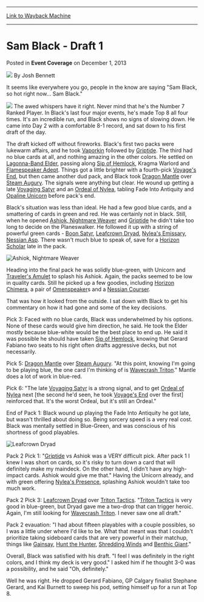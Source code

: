 
---
[Link to Wayback Machine](https://web.archive.org/web/20220704155738/https://magic.wizards.com/en/articles/archive/event-coverage/sam-black-draft-1-2013-12-01)

[_metadata_:author]:- "Josh Bennett"
[_metadata_:description]:- "It seems like everywhere you go, people in the know are saying `Sam Black, so hot right now... Sam Black.` The awed whispers have it right. Never mind that he's the Number 7 Ranked Player. In Black's last four major events, he's made Top 8 all four times. It's an incredible run, and Black shows no signs of slowing down. He came into Day 2 with a comfortable 8-1 record, and sat"
[_metadata_:generator]:- "Drupal 7 (http://drupal.org)"
[_metadata_:node]:- "322026"
[_metadata_:publish_date]:- "2013-12-01"
[_metadata_:source]:- "div-main-content"
[_metadata_:title]:- "Sam Black - Draft 1"
[_metadata_:wayback_capture_timestamp]:- "2022-07-04 15:57:38"
[_metadata_:wayback_raw_url]:- "https://web.archive.org/web/20220704155738id_/https://magic.wizards.com/en/articles/archive/event-coverage/sam-black-draft-1-2013-12-01"
[_metadata_:wayback_url]:- "https://magic.wizards.com/en/articles/archive/event-coverage/sam-black-draft-1-2013-12-01"
---


Sam Black - Draft 1
===================



 Posted in **Event Coverage**
 on December 1, 2013 






![](https://media.magic.wizards.com/styles/auth_small/public/images/person/authorpic_joshbennett.jpg)
By Josh Bennett











It seems like everywhere you go, people in the know are saying "Sam Black, so hot right now... Sam Black."


![](https://media.wizards.com/legacy/mtg/images/daily/events/gptor13/black_draft.jpg)
The awed whispers have it right. Never mind that he's the Number 7 Ranked Player. In Black's last four major events, he's made Top 8 all four times. It's an incredible run, and Black shows no signs of slowing down. He came into Day 2 with a comfortable 8-1 record, and sat down to his first draft of the day.


The draft kicked off without fireworks. Black's first two packs were lukewarm affairs, and he took [Vaporkin](https://gatherer.wizards.com/Pages/Card/Details.aspx?name=Vaporkin) followed by [Griptide](https://gatherer.wizards.com/Pages/Card/Details.aspx?name=Griptide). The third had no blue cards at all, and nothing amazing in the other colors. He settled on [Lagonna-Band Elder](https://gatherer.wizards.com/Pages/Card/Details.aspx?name=Lagonna-Band+Elder), passing along [Sip of Hemlock](https://gatherer.wizards.com/Pages/Card/Details.aspx?name=Sip+of+Hemlock), Kragma Warlord and [Flamespeaker Adept](https://gatherer.wizards.com/Pages/Card/Details.aspx?name=Flamespeaker+Adept). Things got a little brighter with a fourth-pick [Voyage's End](https://gatherer.wizards.com/Pages/Card/Details.aspx?name=Voyage%27s+End), but then came another dud pack, and Black took [Dragon Mantle](https://gatherer.wizards.com/Pages/Card/Details.aspx?name=Dragon+Mantle) over [Steam Augury](https://gatherer.wizards.com/Pages/Card/Details.aspx?name=Steam+Augury). The signals were anything but clear. He wound up getting a late [Voyaging Satyr](https://gatherer.wizards.com/Pages/Card/Details.aspx?name=Voyaging+Satyr) and an [Ordeal of Nylea](https://gatherer.wizards.com/Pages/Card/Details.aspx?name=Ordeal+of+Nylea), tabling Fade Into Antiquity and [Opaline Unicorn](https://gatherer.wizards.com/Pages/Card/Details.aspx?name=Opaline+Unicorn) before pack's end.


Black's situation was less than ideal. He had a few good blue cards, and a smattering of cards in green and red. He was certainly not in black. Still, when he opened [Ashiok, Nightmare Weaver](https://gatherer.wizards.com/Pages/Card/Details.aspx?name=Ashiok%2C+Nightmare+Weaver) and [Griptide](https://gatherer.wizards.com/Pages/Card/Details.aspx?name=Griptide) he didn't take too long to decide on the Planeswalker. He followed it up with a string of powerful green cards - [Boon Satyr](https://gatherer.wizards.com/Pages/Card/Details.aspx?name=Boon+Satyr), [Leafcrown Dryad](https://gatherer.wizards.com/Pages/Card/Details.aspx?name=Leafcrown+Dryad), [Nylea's Emissary](https://gatherer.wizards.com/Pages/Card/Details.aspx?name=Nylea%27s+Emissary), [Nessian Asp](https://gatherer.wizards.com/Pages/Card/Details.aspx?name=Nessian+Asp). There wasn't much blue to speak of, save for a [Horizon Scholar](https://gatherer.wizards.com/Pages/Card/Details.aspx?name=Horizon+Scholar) late in the pack.



![Ashiok, Nightmare Weaver](http://gatherer.wizards.com/Handlers/Image.ashx?size=small&type=card&name=Ashiok,%20Nightmare%20Weaver&options=)

Heading into the final pack he was solidly blue-green, with Unicorn and [Traveler's Amulet](https://gatherer.wizards.com/Pages/Card/Details.aspx?name=Traveler%27s+Amulet) to splash his Ashiok. Again, the packs seemed to be low in quality cards. Still he picked up a few goodies, including [Horizon Chimera](https://gatherer.wizards.com/Pages/Card/Details.aspx?name=Horizon+Chimera), a pair of [Omenspeaker](https://gatherer.wizards.com/Pages/Card/Details.aspx?name=Omenspeaker)s and a [Nessian Courser](https://gatherer.wizards.com/Pages/Card/Details.aspx?name=Nessian+Courser).


That was how it looked from the outside. I sat down with Black to get his commentary on how it had gone and some of the key decisions.


Pick 3: Faced with no blue cards, Black was underwhelmed by his options. None of these cards would give him direction, he said. He took the Elder mostly because blue-white would be the best place to end up. He said it was possible he should have taken [Sip of Hemlock](https://gatherer.wizards.com/Pages/Card/Details.aspx?name=Sip+of+Hemlock), knowing that Gerard Fabiano two seats to his right often drafts aggressive decks, but not necessarily.


Pick 5: [Dragon Mantle](https://gatherer.wizards.com/Pages/Card/Details.aspx?name=Dragon+Mantle) over [Steam Augury](https://gatherer.wizards.com/Pages/Card/Details.aspx?name=Steam+Augury). "At this point, knowing I'm going to be playing blue, the one card I'm thinking of is [Wavecrash Triton](https://gatherer.wizards.com/Pages/Card/Details.aspx?name=Wavecrash+Triton)." Mantle does a lot of work in blue-red.


Pick 6: "The late [Voyaging Satyr](https://gatherer.wizards.com/Pages/Card/Details.aspx?name=Voyaging+Satyr) is a strong signal, and to get [Ordeal of Nylea](https://gatherer.wizards.com/Pages/Card/Details.aspx?name=Ordeal+of+Nylea) next [the second he'd seen, he took [Voyage's End](https://gatherer.wizards.com/Pages/Card/Details.aspx?name=Voyage%27s+End) over the first] reinforced that. It's the worst Ordeal, but it's still an Ordeal."


End of Pack 1: Black wound up playing the Fade Into Antiquity he got late, but wasn't thrilled about doing so. Being sorcery speed is a very real cost. Black was mentally settled in Blue-Green, and was conscious of his shortness of good playables.



![Leafcrown Dryad](http://gatherer.wizards.com/Handlers/Image.ashx?size=small&type=card&name=Leafcrown%20Dryad&options=)

Pack 2 Pick 1: "[Griptide](https://gatherer.wizards.com/Pages/Card/Details.aspx?name=Griptide) vs Ashiok was a VERY difficult pick. After pack 1 I knew I was short on cards, so it's risky to turn down a card that will definitely make my maindeck. On the other hand, I didn't have any high-impact cards. Ashiok would give me that." Having the Unicorn already, and with green offering [Nylea's Presence](https://gatherer.wizards.com/Pages/Card/Details.aspx?name=Nylea%27s+Presence), splashing Ashiok wouldn't take too much work.


Pack 2 Pick 3: [Leafcrown Dryad](https://gatherer.wizards.com/Pages/Card/Details.aspx?name=Leafcrown+Dryad) over [Triton Tactics](https://gatherer.wizards.com/Pages/Card/Details.aspx?name=Triton+Tactics). "[Triton Tactics](https://gatherer.wizards.com/Pages/Card/Details.aspx?name=Triton+Tactics) is very good in blue-green, but Dryad gave me a two-drop that can trigger heroic. Again, I'm still looking for [Wavecrash Triton](https://gatherer.wizards.com/Pages/Card/Details.aspx?name=Wavecrash+Triton). I never saw one all draft."


Pack 2 evauation: "I had about fifteen playables with a couple possibles, so I was a little under where I'd like to be. What that meant was that I couldn't prioritize taking sideboard cards that are very powerful in their matchup, things like [Gainsay](https://gatherer.wizards.com/Pages/Card/Details.aspx?name=Gainsay), [Hunt the Hunter](https://gatherer.wizards.com/Pages/Card/Details.aspx?name=Hunt+the+Hunter), [Shredding Winds](https://gatherer.wizards.com/Pages/Card/Details.aspx?name=Shredding+Winds) and [Benthic Giant](https://gatherer.wizards.com/Pages/Card/Details.aspx?name=Benthic+Giant)."


Overall, Black was satisfied with his draft. "I feel I was definitely in the right colors, and I think my deck is very good." I asked him if he thought 3-0 was a possibility, and he said "Oh, definitely."


Well he was right. He dropped Gerard Fabiano, GP Calgary finalist Stephane Gerard, and Kai Burnett to sweep his pod, setting himself up for a run at Top 8.







